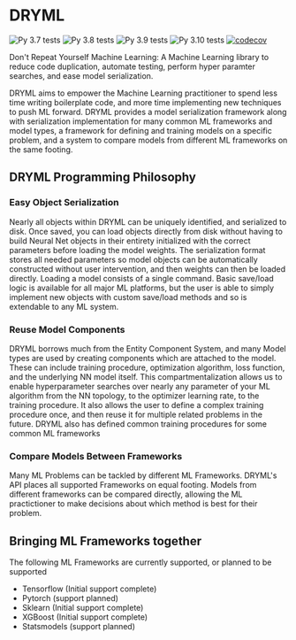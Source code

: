 # DRYML

![Py 3.7 tests](https://github.com/ncsa/dryml/actions/workflows/test37.yaml/badge.svg)
![Py 3.8 tests](https://github.com/ncsa/dryml/actions/workflows/test38.yaml/badge.svg)
![Py 3.9 tests](https://github.com/ncsa/dryml/actions/workflows/test39.yaml/badge.svg)
![Py 3.10 tests](https://github.com/ncsa/dryml/actions/workflows/test310.yaml/badge.svg)
[![codecov](https://codecov.io/gh/ncsa/dryml/branch/main/graph/badge.svg?token=ELz0TSuOzo)](https://codecov.io/gh/ncsa/dryml)

Don't Repeat Yourself Machine Learning: A Machine Learning library to reduce code duplication, automate testing, perform hyper paramter searches, and ease model serialization.

DRYML aims to empower the Machine Learning practitioner to spend less time writing boilerplate code, and more time implementing new techniques to push ML forward. DRYML provides a model serialization framework along with serialization implementation for many common ML frameworks and model types, a framework for defining and training models on a specific problem, and a system to compare models from different ML frameworks on the same footing.

## DRYML Programming Philosophy

### Easy Object Serialization

Nearly all objects within DRYML can be uniquely identified, and serialized to disk. Once saved, you can load objects directly from disk without having to build Neural Net objects in their entirety initialized with the correct parameters before loading the model weights. The serialization format stores all needed parameters so model objects can be automatically constructed without user intervention, and then weights can then be loaded directly. Loading a model consists of a single command. Basic save/load logic is available for all major ML platforms, but the user is able to simply implement new objects with custom save/load methods and so is extendable to any ML system.

### Reuse Model Components

DRYML borrows much from the Entity Component System, and many Model types are used by creating components which are attached to the model. These can include training procedure, optimization algorithm, loss function, and the underlying NN model itself. This compartmentalization allows us to enable hyperparameter searches over nearly any parameter of your ML algorithm from the NN topology, to the optimizer learning rate, to the training procedure. It also allows the user to define a complex training procedure once, and then reuse it for multiple related problems in the future. DRYML also has defined common training procedures for some common ML frameworks

### Compare Models Between Frameworks

Many ML Problems can be tackled by different ML Frameworks. DRYML's API places all supported Frameworks on equal footing. Models from different frameworks can be compared directly, allowing the ML practictioner to make decisions about which method is best for their problem.

## Bringing ML Frameworks together

The following ML Frameworks are currently supported, or planned to be supported

* Tensorflow (Initial support complete)
* Pytorch (support planned)
* Sklearn (Initial support complete)
* XGBoost (Initial support complete)
* Statsmodels (support planned)
